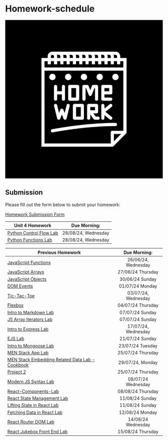 # Homework-schedule
![image](./homework-img.jpg)

## Submission
Please fill out the form below to submit your homework:

[Homework Submission Form](https://docs.google.com/forms/d/e/1FAIpQLSduTn9ghFyJcVZ3htkTRdSGW-ssn6ExIvhL1_oa9RD5IaqTNQ/viewform)

| Unit 4 Homework                                                                                                                                              | Due Morning:         | 
| ------------------------------------------------------------------------------------------------------------------------------------------------------| :-------------------:| 
| [Python Control Flow Lab](https://github.com/SEB-10-Bahrain/Python-Control-Flow-Lab)                                                              |  28/08/24, Wednesday | 
| [Python Functions Lab](https://github.com/SEB-10-Bahrain/Python-Functions-Lab)                                                              |  28/08/24, Wednesday | 
 
| Previous Homework                                                                                                                                              | Due Morning: | 
| ------------------------------------------------------------------------------------------------------------------------------------------------------| :-------------------:| 
| [JavaScript Functions](https://github.com/SEB-10-Bahrain/intro-javascript-functions-LAB)                                                              |  26/06/24, Wednesday | 
| [JavaScript Arrays](https://github.com/SEB-10-Bahrain/intro-to-javascript-arrays-LAB)                                                                 |  27/06/24  Thursday  | 
| [JavaScript Objects](https://github.com/SEB-10-Bahrain/intro-js-objects-LAB)                                                                          |  30/06/24  Sunday    | 
| [DOM Events](https://github.com/SEB-10-Bahrain/dom-events-LAB)                                                                                        |  01/07/24  Monday    | 
| [Tic-Tac-Toe](https://github.com/SEB-10-Bahrain/JS-Game-Tic-Tac-Toe-LAB)                                                                              |  03/07/24, Wednesday |
| [Flexbox](https://github.com/SEB-10-Bahrain/flexbox-LAB)                                                                                              |  04/07/24  Thursday  |
| [Intro to Markdown Lab](https://github.com/SEB-10-Bahrain/intro-markdown-lab)                                                                         |  07/07/24  Sunday    |
| [JS Array Iterators Lab](https://github.com/SEB-10-Bahrain/array-iterator-LAB)                                                                        |  07/07/24  Sunday    |
| [Intro to Express Lab](https://github.com/SEB-10-Bahrain/intro-to-express-lab)                                                                        |  17/07/24, Wednesday |
| [EJS Lab](https://github.com/SEB-10-Bahrain/EJS-LAB)                                                                                                  |  21/07/24  Sunday    |
| [Intro to Mongoose Lab](https://github.com/SEB-10-Bahrain/intro-mongoose-lab?tab=readme-ov-file)                                                      |  23/07/24  Tuesday   |
| [MEN Stack App Lab](https://github.com/SEB-10-Bahrain/MEN-Stack-LAB)                                                                                  |  25/07/24  Thursday  |
| [MEN Stack Embedding Related Data Lab - Cookbook](https://github.com/SEB-10-Bahrain/MEN-Stack-Embedding-Related-Data-Lab-Cookbook)                    |  29/07/24, Monday    |
| [Project 2](https://github.com/SEB-10-Bahrain/MEN-Project-2)                                                                                          |  25/07/24  Thursday  |
| [Modern JS Syntax Lab](https://github.com/SEB-10-Bahrain/Modern-JS-Syntax-Lab)                                                                        |  08/07/24  Wednesday |
| [React-Components-Lab](https://github.com/SEB-10-Bahrain/React-Components-Lab)                                                                        |  08/08/24  Thursday  |
| [React State Management Lab](https://github.com/SEB-10-Bahrain/React-State-Management-Lab)                                                            |  11/08/24  Sunday |
| [Lifting State in React Lab](https://github.com/SEB-10-Bahrain/Lifting-State-in-React-Lab)                                                            |  11/08/24  Sunday |
| [Fetching Data in React Lab](https://github.com/SEB-10-Bahrain/Fetching-Data-in-React-Lab)                                                            |  12/08/24  Monday |
| [React Router DOM Lab](https://github.com/SEB-10-Bahrain/React-Router-DOM-Lab)                                                            |  14/08/24  Wednesday |
| [React Jukebox Front End Lab](https://github.com/SEB-10-Bahrain/React-Jukebox-Front-End-Lab)                                                            |  15/08/24  Thursday |




